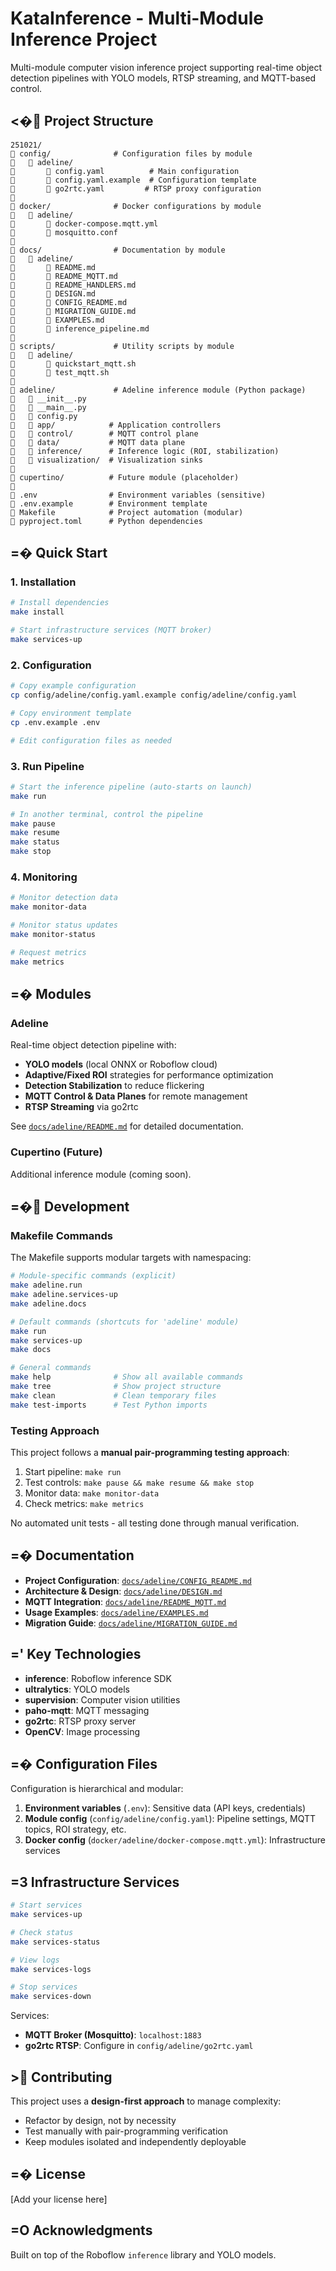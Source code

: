 # KataInference - Multi-Module Inference Project

Multi-module computer vision inference project supporting real-time object detection pipelines with YOLO models, RTSP streaming, and MQTT-based control.

## <� Project Structure

```
251021/
   config/              # Configuration files by module
      adeline/
          config.yaml          # Main configuration
          config.yaml.example  # Configuration template
          go2rtc.yaml         # RTSP proxy configuration

   docker/              # Docker configurations by module
      adeline/
          docker-compose.mqtt.yml
          mosquitto.conf

   docs/                # Documentation by module
      adeline/
          README.md
          README_MQTT.md
          README_HANDLERS.md
          DESIGN.md
          CONFIG_README.md
          MIGRATION_GUIDE.md
          EXAMPLES.md
          inference_pipeline.md

   scripts/             # Utility scripts by module
      adeline/
          quickstart_mqtt.sh
          test_mqtt.sh

   adeline/             # Adeline inference module (Python package)
      __init__.py
      __main__.py
      config.py
      app/            # Application controllers
      control/        # MQTT control plane
      data/           # MQTT data plane
      inference/      # Inference logic (ROI, stabilization)
      visualization/  # Visualization sinks

   cupertino/          # Future module (placeholder)

   .env                # Environment variables (sensitive)
   .env.example        # Environment template
   Makefile            # Project automation (modular)
   pyproject.toml      # Python dependencies
```

## =� Quick Start

### 1. Installation

```bash
# Install dependencies
make install

# Start infrastructure services (MQTT broker)
make services-up
```

### 2. Configuration

```bash
# Copy example configuration
cp config/adeline/config.yaml.example config/adeline/config.yaml

# Copy environment template
cp .env.example .env

# Edit configuration files as needed
```

### 3. Run Pipeline

```bash
# Start the inference pipeline (auto-starts on launch)
make run

# In another terminal, control the pipeline
make pause
make resume
make status
make stop
```

### 4. Monitoring

```bash
# Monitor detection data
make monitor-data

# Monitor status updates
make monitor-status

# Request metrics
make metrics
```

## =� Modules

### Adeline

Real-time object detection pipeline with:
- **YOLO models** (local ONNX or Roboflow cloud)
- **Adaptive/Fixed ROI** strategies for performance optimization
- **Detection Stabilization** to reduce flickering
- **MQTT Control & Data Planes** for remote management
- **RTSP Streaming** via go2rtc

See [`docs/adeline/README.md`](__WORKSHOP__/docs/adeline-r1.0/README.md) for detailed documentation.

### Cupertino (Future)

Additional inference module (coming soon).

## =� Development

### Makefile Commands

The Makefile supports modular targets with namespacing:

```bash
# Module-specific commands (explicit)
make adeline.run
make adeline.services-up
make adeline.docs

# Default commands (shortcuts for 'adeline' module)
make run
make services-up
make docs

# General commands
make help              # Show all available commands
make tree              # Show project structure
make clean             # Clean temporary files
make test-imports      # Test Python imports
```

### Testing Approach

This project follows a **manual pair-programming testing approach**:

1. Start pipeline: `make run`
2. Test controls: `make pause && make resume && make stop`
3. Monitor data: `make monitor-data`
4. Check metrics: `make metrics`

No automated unit tests - all testing done through manual verification.

## =� Documentation

- **Project Configuration**: [`docs/adeline/CONFIG_README.md`](CONFIG_README.md)
- **Architecture & Design**: [`docs/adeline/DESIGN.md`](__WORKSHOP__/docs/adeline-r1.0/DESIGN.md)
- **MQTT Integration**: [`docs/adeline/README_MQTT.md`](README_MQTT.md)
- **Usage Examples**: [`docs/adeline/EXAMPLES.md`](EXAMPLES.md)
- **Migration Guide**: [`docs/adeline/MIGRATION_GUIDE.md`](MIGRATION_GUIDE.md)

## =' Key Technologies

- **inference**: Roboflow inference SDK
- **ultralytics**: YOLO models
- **supervision**: Computer vision utilities
- **paho-mqtt**: MQTT messaging
- **go2rtc**: RTSP proxy server
- **OpenCV**: Image processing

## =� Configuration Files

Configuration is hierarchical and modular:

1. **Environment variables** (`.env`): Sensitive data (API keys, credentials)
2. **Module config** (`config/adeline/config.yaml`): Pipeline settings, MQTT topics, ROI strategy, etc.
3. **Docker config** (`docker/adeline/docker-compose.mqtt.yml`): Infrastructure services

## =3 Infrastructure Services

```bash
# Start services
make services-up

# Check status
make services-status

# View logs
make services-logs

# Stop services
make services-down
```

Services:
- **MQTT Broker (Mosquitto)**: `localhost:1883`
- **go2rtc RTSP**: Configure in `config/adeline/go2rtc.yaml`

## > Contributing

This project uses a **design-first approach** to manage complexity:
- Refactor by design, not by necessity
- Test manually with pair-programming verification
- Keep modules isolated and independently deployable

## =� License

[Add your license here]

## =O Acknowledgments

Built on top of the Roboflow `inference` library and YOLO models.

